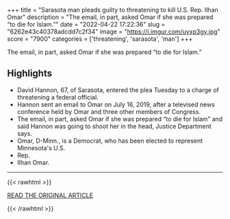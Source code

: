 +++
title = "Sarasota man pleads guilty to threatening to kill U.S. Rep. Ilhan Omar"
description = "The email, in part, asked Omar if she was prepared “to die for Islam.”"
date = "2022-04-22 17:22:36"
slug = "6262e43c40378adcdd7c2f34"
image = "https://i.imgur.com/uyxp3gy.jpg"
score = "7900"
categories = ['threatening', 'sarasota', 'man']
+++

The email, in part, asked Omar if she was prepared “to die for Islam.”

## Highlights

- David Hannon, 67, of Sarasota, entered the plea Tuesday to a charge of threatening a federal official.
- Hannon sent an email to Omar on July 16, 2019, after a televised news conference held by Omar and three other members of Congress.
- The email, in part, asked Omar if she was prepared “to die for Islam” and said Hannon was going to shoot her in the head, Justice Department says.
- Omar, D-Minn., is a Democrat, who has been elected to represent Minnesota's U.S.
- Rep.
- Ilhan Omar.

---

{{< rawhtml >}}
  <p class="article-category">
    <a target="_blank" href="https://www.cltampa.com/news/sarasota-man-pleads-guilty-to-threatening-to-kill-us-rep-ilhan-omar-13278454">READ THE ORIGINAL ARTICLE</a>
  </p>
{{< /rawhtml >}}
